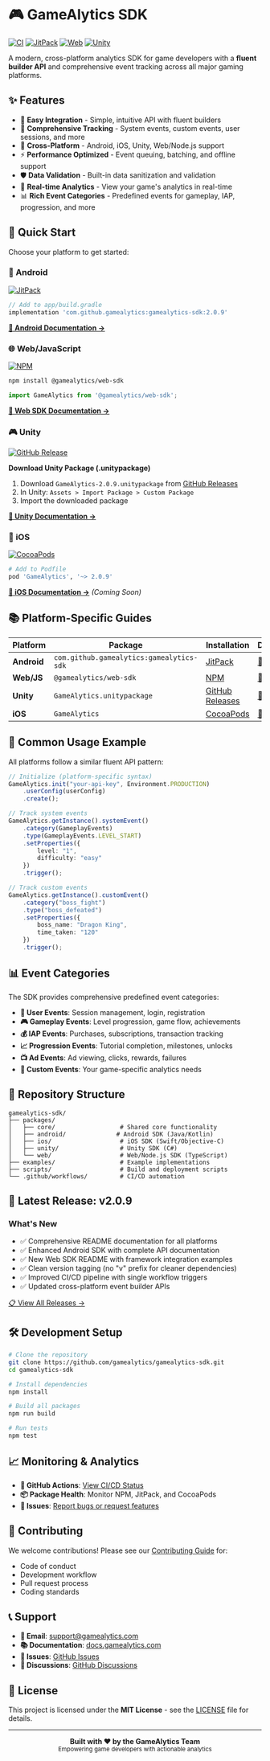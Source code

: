 # 🎮 GameAlytics SDK

[![CI](https://github.com/gamealytics/gamealytics-sdk/workflows/CI/badge.svg)](https://github.com/gamealytics/gamealytics-sdk/actions)
[![JitPack](https://jitpack.io/v/gamealytics/gamealytics-sdk.svg)](https://jitpack.io/#gamealytics/gamealytics-sdk)
[![Web](https://img.shields.io/npm/v/@gamealytics/web-sdk)](https://www.npmjs.com/package/@gamealytics/web-sdk)
[![Unity](https://img.shields.io/github/v/release/gamealytics/gamealytics-sdk)](https://github.com/gamealytics/gamealytics-sdk/releases)

A modern, cross-platform analytics SDK for game developers with a **fluent builder API** and comprehensive event tracking across all major gaming platforms.

## ✨ Features

- 🚀 **Easy Integration** - Simple, intuitive API with fluent builders
- 🎯 **Comprehensive Tracking** - System events, custom events, user sessions, and more
- 📱 **Cross-Platform** - Android, iOS, Unity, Web/Node.js support
- ⚡ **Performance Optimized** - Event queuing, batching, and offline support
- 🛡️ **Data Validation** - Built-in data sanitization and validation
- 🔄 **Real-time Analytics** - View your game's analytics in real-time
- 📊 **Rich Event Categories** - Predefined events for gameplay, IAP, progression, and more

## 🚀 Quick Start

Choose your platform to get started:

### 📱 Android
[![JitPack](https://img.shields.io/jitpack/version/gamealytics/gamealytics-sdk?style=flat-square)](https://jitpack.io/#gamealytics/gamealytics-sdk)

```gradle
// Add to app/build.gradle
implementation 'com.github.gamealytics:gamealytics-sdk:2.0.9'
```

**[📖 Android Documentation →](packages/android/README.md)**

### 🌐 Web/JavaScript
[![NPM](https://img.shields.io/npm/v/@gamealytics/web-sdk?style=flat-square)](https://www.npmjs.com/package/@gamealytics/web-sdk)

```bash
npm install @gamealytics/web-sdk
```

```javascript
import GameAlytics from '@gamealytics/web-sdk';
```

**[📖 Web SDK Documentation →](packages/web/README.md)**

### 🎮 Unity
[![GitHub Release](https://img.shields.io/github/v/release/gamealytics/gamealytics-sdk?style=flat-square)](https://github.com/gamealytics/gamealytics-sdk/releases)

**Download Unity Package (.unitypackage)**
1. Download `GameAlytics-2.0.9.unitypackage` from [GitHub Releases](https://github.com/gamealytics/gamealytics-sdk/releases)
2. In Unity: `Assets > Import Package > Custom Package`
3. Import the downloaded package

**[📖 Unity Documentation →](packages/unity-package/Assets/GameAlytics/Documentation/README.md)**

### 🍎 iOS
[![CocoaPods](https://img.shields.io/cocoapods/v/GameAlytics?style=flat-square)](https://cocoapods.org/pods/GameAlytics)

```ruby
# Add to Podfile
pod 'GameAlytics', '~> 2.0.9'
```

**[📖 iOS Documentation →](packages/ios/README.md)** *(Coming Soon)*

## 📚 Platform-Specific Guides

| Platform | Package | Installation | Documentation |
|----------|---------|--------------|---------------|
| **Android** | `com.github.gamealytics:gamealytics-sdk` | [JitPack](https://jitpack.io/#gamealytics/gamealytics-sdk) | [📖 Guide](packages/android/README.md) |
| **Web/JS** | `@gamealytics/web-sdk` | [NPM](https://www.npmjs.com/package/@gamealytics/web-sdk) | [📖 Guide](packages/web/README.md) |
| **Unity** | `GameAlytics.unitypackage` | [GitHub Releases](https://github.com/gamealytics/gamealytics-sdk/releases) | [📖 Guide](packages/unity-package/Assets/GameAlytics/Documentation/README.md) |
| **iOS** | `GameAlytics` | [CocoaPods](https://cocoapods.org/pods/GameAlytics) | [📖 Guide](packages/ios/README.md) |

## 🎯 Common Usage Example

All platforms follow a similar fluent API pattern:

```typescript
// Initialize (platform-specific syntax)
GameAlytics.init("your-api-key", Environment.PRODUCTION)
    .userConfig(userConfig)
    .create();

// Track system events
GameAlytics.getInstance().systemEvent()
    .category(GameplayEvents)
    .type(GameplayEvents.LEVEL_START)
    .setProperties({
        level: "1",
        difficulty: "easy"
    })
    .trigger();

// Track custom events
GameAlytics.getInstance().customEvent()
    .category("boss_fight")
    .type("boss_defeated")
    .setProperties({
        boss_name: "Dragon King",
        time_taken: "120"
    })
    .trigger();
```

## 📊 Event Categories

The SDK provides comprehensive predefined event categories:

- **👤 User Events**: Session management, login, registration
- **🎮 Gameplay Events**: Level progression, game flow, achievements
- **💰 IAP Events**: Purchases, subscriptions, transaction tracking
- **📈 Progression Events**: Tutorial completion, milestones, unlocks
- **📺 Ad Events**: Ad viewing, clicks, rewards, failures
- **🔧 Custom Events**: Your game-specific analytics needs

## 📁 Repository Structure

```
gamealytics-sdk/
├── packages/
│   ├── core/                  # Shared core functionality
│   ├── android/              # Android SDK (Java/Kotlin)
│   ├── ios/                   # iOS SDK (Swift/Objective-C)
│   ├── unity/                 # Unity SDK (C#)
│   └── web/                   # Web/Node.js SDK (TypeScript)
├── examples/                  # Example implementations
├── scripts/                   # Build and deployment scripts
└── .github/workflows/         # CI/CD automation
```

## 🔄 Latest Release: v2.0.9

### What's New
- ✅ Comprehensive README documentation for all platforms
- ✅ Enhanced Android SDK with complete API documentation
- ✅ New Web SDK README with framework integration examples
- ✅ Clean version tagging (no "v" prefix for cleaner dependencies)
- ✅ Improved CI/CD pipeline with single workflow triggers
- ✅ Updated cross-platform event builder APIs

[📋 View All Releases →](https://github.com/gamealytics/gamealytics-sdk/releases)

## 🛠 Development Setup

```bash
# Clone the repository
git clone https://github.com/gamealytics/gamealytics-sdk.git
cd gamealytics-sdk

# Install dependencies
npm install

# Build all packages
npm run build

# Run tests
npm test
```

## 📈 Monitoring & Analytics

- **🔗 GitHub Actions**: [View CI/CD Status](https://github.com/gamealytics/gamealytics-sdk/actions)
- **📦 Package Health**: Monitor NPM, JitPack, and CocoaPods
- **🐛 Issues**: [Report bugs or request features](https://github.com/gamealytics/gamealytics-sdk/issues)

## 🤝 Contributing

We welcome contributions! Please see our [Contributing Guide](CONTRIBUTING.md) for:

- Code of conduct
- Development workflow
- Pull request process
- Coding standards

## 📞 Support

- **📧 Email**: support@gamealytics.com
- **📚 Documentation**: [docs.gamealytics.com](https://docs.gamealytics.com)
- **🐛 Issues**: [GitHub Issues](https://github.com/gamealytics/gamealytics-sdk/issues)
- **💬 Discussions**: [GitHub Discussions](https://github.com/gamealytics/gamealytics-sdk/discussions)

## 📄 License

This project is licensed under the **MIT License** - see the [LICENSE](LICENSE) file for details.

---

<div align="center">
  <strong>Built with ❤️ by the GameAlytics Team</strong>
  <br>
  <sub>Empowering game developers with actionable analytics</sub>
</div>
